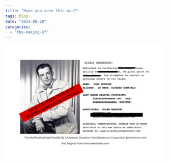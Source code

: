 ```yaml
---
title: "Have you seen this man?"
tags: blog
date: "2014-08-20"
categories: 
  - "the-making-of"
---
```


[![MILEUXSECURITY](images/MILEUXSECURITY-1024x742.png)](http://www.bigbadcon.com/wp-content/uploads/2014/08/MILEUXSECURITY.png)
